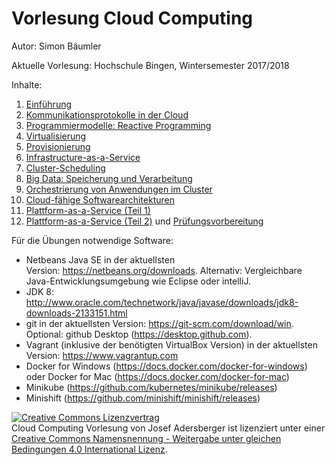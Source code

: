 ﻿Vorlesung Cloud Computing
==============================================================================
Autor: Simon Bäumler

Aktuelle Vorlesung: Hochschule Bingen, Wintersemester 2017/2018

Inhalte:

1. [Einführung](00-einfuehrung)
2. [Kommunikationsprotokolle in der Cloud](01-kommunikation)
3. [Programmiermodelle: Reactive Programming](02-programmiermodelle)
4. [Virtualisierung](03-virtualisierung)
5. [Provisionierung](04-provisionierung)
6. [Infrastructure-as-a-Service](05-iaas)
7. [Cluster-Scheduling](06-cluster-scheduling)
8. [Big Data: Speicherung und Verarbeitung](09-big-data)
9. [Orchestrierung von Anwendungen im Cluster](07-orchestrierung)
10. [Cloud-fähige Softwarearchitekturen](08-cloud-architektur)
11. [Plattform-as-a-Service (Teil 1)](10-paas) 
12. [Plattform-as-a-Service (Teil 2)](10-paas) und [Prüfungsvorbereitung](11-zusammenfassung)

Für die Übungen notwendige Software:

* Netbeans Java SE in der aktuellsten Version: https://netbeans.org/downloads. Alternativ: Vergleichbare Java-Entwicklungsumgebung wie Eclipse oder intelliJ.
* JDK 8: http://www.oracle.com/technetwork/java/javase/downloads/jdk8-downloads-2133151.html
* git in der aktuellsten Version: https://git-scm.com/download/win. Optional: github Desktop (https://desktop.github.com). 
* Vagrant (inklusive der benötigten VirtualBox Version) in der aktuellsten Version: https://www.vagrantup.com
* Docker for Windows (https://docs.docker.com/docker-for-windows) oder Docker for Mac (https://docs.docker.com/docker-for-mac)
* Minikube (https://github.com/kubernetes/minikube/releases)
* Minishift (https://github.com/minishift/minishift/releases)


<a rel="license" href="http://creativecommons.org/licenses/by-sa/4.0/"><img alt="Creative Commons Lizenzvertrag" style="border-width:0" src="https://i.creativecommons.org/l/by-sa/4.0/88x31.png" /></a><br /><span xmlns:dct="http://purl.org/dc/terms/" href="http://purl.org/dc/dcmitype/Text" property="dct:title" rel="dct:type">Cloud Computing Vorlesung</span> von <span xmlns:cc="http://creativecommons.org/ns#" property="cc:attributionName">Josef Adersberger</span> ist lizenziert unter einer <a rel="license" href="http://creativecommons.org/licenses/by-sa/4.0/">Creative Commons Namensnennung - Weitergabe unter gleichen Bedingungen 4.0 International Lizenz</a>.
